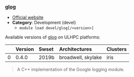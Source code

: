 ### [glog](https://github.com/google/glog)

* [Official website](https://github.com/google/glog)
* __Category__: Development (devel)
    -  `module load devel/glog[/<version>]`

Available versions of [glog](https://github.com/google/glog) on ULHPC platforms:

|    | Version   | Swset   | Architectures      | Clusters   |
|---:|:----------|:--------|:-------------------|:-----------|
|  0 | 0.4.0     | 2019b   | broadwell, skylake | iris       |

> A C++ implementation of the Google logging module.
